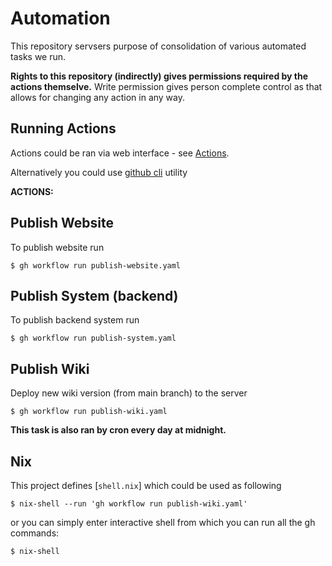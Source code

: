 # Automation

This repository servsers purpose of consolidation of various automated tasks we run.

__Rights to this repository (indirectly) gives permissions required by the actions themselve.__
Write permission gives person complete control as that allows for changing any action
in any way.

## Running Actions

Actions could be ran via web interface - see [Actions](https://github.com/ictunion/automation/actions).

Alternatively you could use [github cli](https://cli.github.com/) utility

__ACTIONS:__

## Publish Website

To publish website run

```
$ gh workflow run publish-website.yaml
```

## Publish System (backend)

To publish backend system run

```
$ gh workflow run publish-system.yaml
```

## Publish Wiki

Deploy new wiki version (from main branch) to the server

```
$ gh workflow run publish-wiki.yaml
```

**This task is also ran by cron every day at midnight.**

## Nix

This project defines [`shell.nix`] which could be used as following

```
$ nix-shell --run 'gh workflow run publish-wiki.yaml'
```

or you can simply enter interactive shell from which you can run all the gh commands:

```
$ nix-shell
```
